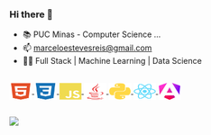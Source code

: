 ### Hi there 👋

- 📚 PUC Minas - Computer Science ...
- 📫 marceloestevesreis@gmail.com
- 👩‍💻 Full Stack | Machine Learning | Data Science

<div align="center">
  <a href="https://github.com/MarceloReisxz">
</div>
  
  <div style="display: inline_block"><br>
  <img align="center" alt="Marcelo-HTML" height="30" width="40" src="https://raw.githubusercontent.com/devicons/devicon/master/icons/html5/html5-plain.svg">
  <img align="center" alt="Marcelo-CSS" height="30" width="40" src="https://raw.githubusercontent.com/devicons/devicon/master/icons/css3/css3-plain.svg">
  <img align="center" alt="Marcelo-Js" height="30" width="40" src="https://raw.githubusercontent.com/devicons/devicon/master/icons/javascript/javascript-plain.svg">
  <img align="center" alt="Marcelo-Java" height="30" width="40" src="https://raw.githubusercontent.com/devicons/devicon/refs/heads/master/icons/java/java-plain.svg">
  <img align="center" alt="Marcelo-Python" height="30" width="40" src="https://raw.githubusercontent.com/devicons/devicon/master/icons/python/python-plain.svg">
  <img align="center" alt="Marcelo-React" height="30" width="40" src="https://raw.githubusercontent.com/devicons/devicon/master/icons/react/react-original.svg">
  <img align="center" alt="Marcelo-Angular" height="30" width="40" src="https://raw.githubusercontent.com/devicons/devicon/master/icons/angular/angular-original.svg">
</div>

  
  ##
  
  <div> 
  <a href="https://www.linkedin.com/in/marcelo-reis-a4b4271ba/" target="_blank"><img src="https://img.shields.io/badge/-LinkedIn-%230077B5?style=for-the-badge&logo=linkedin&logoColor=white" target="_blank"></a> 
 
 
</div>

